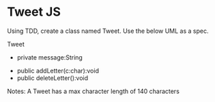 <h1>Tweet JS</h1>

Using TDD, create a class named Tweet. Use the below UML as a spec.

Tweet
- private message:String
+ public addLetter(c:char):void
+ public deleteLetter():void

Notes:
A Tweet has a max character length of 140 characters

